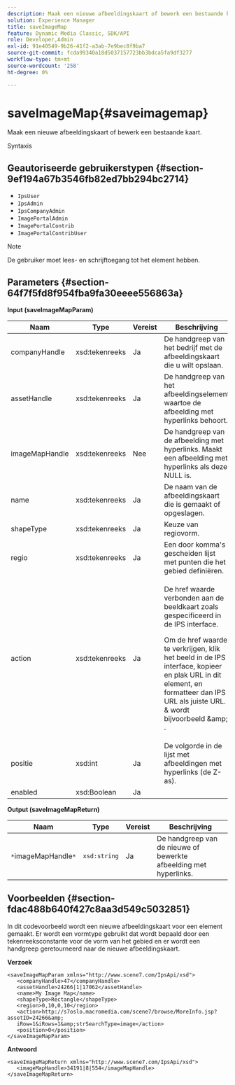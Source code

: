 ```yaml
---
description: Maak een nieuwe afbeeldingskaart of bewerk een bestaande kaart.
solution: Experience Manager
title: saveImageMap
feature: Dynamic Media Classic, SDK/API
role: Developer,Admin
exl-id: 91e40549-9b26-41f2-a3ab-7e9bec8f9ba7
source-git-commit: fcda99340a18d5037157723bb3bdca5fa9df3277
workflow-type: tm+mt
source-wordcount: '258'
ht-degree: 0%

---
```


# saveImageMap{#saveimagemap}

Maak een nieuwe afbeeldingskaart of bewerk een bestaande kaart.

Syntaxis

## Geautoriseerde gebruikerstypen {#section-9ef194a67b3546fb82ed7bb294bc2714}

* `IpsUser`
* `IpsAdmin`
* `IpsCompanyAdmin`
* `ImagePortalAdmin`
* `ImagePortalContrib`
* `ImagePortalContribUser`

>[!NOTE]
>
>De gebruiker moet lees- en schrijftoegang tot het element hebben.

## Parameters {#section-64f7f5fd8f954fba9fa30eeee556863a}

**Input (saveImageMapParam)**

<table id="table_49649036F46941D2B1F28515674E533B"> 
 <thead> 
  <tr> 
   <th colname="col1" class="entry"> Naam </th> 
   <th colname="col2" class="entry"> Type </th> 
   <th colname="col3" class="entry"> Vereist </th> 
   <th colname="col4" class="entry"> Beschrijving </th> 
  </tr> 
 </thead>
 <tbody> 
  <tr> 
   <td colname="col1"> <span class="codeph"> <span class="varname"> companyHandle  </span> </span> </td> 
   <td colname="col2"> <span class="codeph"> xsd:tekenreeks  </span> </td> 
   <td colname="col3"> Ja </td> 
   <td colname="col4"> De handgreep van het bedrijf met de afbeeldingskaart die u wilt opslaan. </td> 
  </tr> 
  <tr> 
   <td colname="col1"> <span class="codeph"> <span class="varname"> assetHandle  </span> </span> </td> 
   <td colname="col2"> <span class="codeph"> xsd:tekenreeks  </span> </td> 
   <td colname="col3"> Ja </td> 
   <td colname="col4"> De handgreep van het afbeeldingselement waartoe de afbeelding met hyperlinks behoort. </td> 
  </tr> 
  <tr> 
   <td colname="col1"> <span class="codeph"> <span class="varname"> imageMapHandle  </span> </span> </td> 
   <td colname="col2"> <span class="codeph"> xsd:tekenreeks  </span> </td> 
   <td colname="col3"> Nee </td> 
   <td colname="col4"> De handgreep van de afbeelding met hyperlinks. Maakt een afbeelding met hyperlinks als deze NULL is. </td> 
  </tr> 
  <tr> 
   <td colname="col1"> <span class="codeph"> <span class="varname"> name  </span> </span> </td> 
   <td colname="col2"> <span class="codeph"> xsd:tekenreeks  </span> </td> 
   <td colname="col3"> Ja </td> 
   <td colname="col4"> De naam van de afbeeldingskaart die is gemaakt of opgeslagen. </td> 
  </tr> 
  <tr> 
   <td colname="col1"> <span class="codeph"> <span class="varname"> shapeType  </span> </span> </td> 
   <td colname="col2"> <span class="codeph"> xsd:tekenreeks  </span> </td> 
   <td colname="col3"> Ja </td> 
   <td colname="col4"> Keuze van regiovorm. </td> 
  </tr> 
  <tr> 
   <td colname="col1"> <span class="codeph"> <span class="varname"> regio  </span> </span> </td> 
   <td colname="col2"> <span class="codeph"> xsd:tekenreeks  </span> </td> 
   <td colname="col3"> Ja </td> 
   <td colname="col4"> Een door komma's gescheiden lijst met punten die het gebied definiëren. </td> 
  </tr> 
  <tr> 
   <td colname="col1"> <span class="codeph"> <span class="varname"> action  </span> </span> </td> 
   <td colname="col2"> <span class="codeph"> xsd:tekenreeks  </span> </td> 
   <td colname="col3"> Ja </td> 
   <td colname="col4"> <p>De <span class="codeph"> href </span> waarde verbonden aan de beeldkaart zoals gespecificeerd in de IPS interface. </p> <p>Om de <span class="codeph"> href </span> waarde te verkrijgen, klik het beeld in de IPS interface, kopieer en plak URL in dit element, en formatteer dan IPS URL als juiste URL. <span class="codeph"> &amp; </span> wordt bijvoorbeeld <span class="codeph"> &amp;amp; </span>. </p> </td> 
  </tr> 
  <tr> 
   <td colname="col1"> <span class="codeph"> <span class="varname"> positie  </span> </span> </td> 
   <td colname="col2"> <span class="codeph"> xsd:int  </span> </td> 
   <td colname="col3"> Ja </td> 
   <td colname="col4"> De volgorde in de lijst met afbeeldingen met hyperlinks (de Z-as). </td> 
  </tr> 
  <tr> 
   <td colname="col1"> <span class="codeph"> <span class="varname"> enabled  </span> </span> </td> 
   <td colname="col2"> <span class="codeph"> xsd:Boolean  </span> </td> 
   <td colname="col3"> Ja </td> 
   <td colname="col4"></td> 
  </tr> 
 </tbody> 
</table>

**Output (saveImageMapReturn)**

| Naam | Type | Vereist | Beschrijving |
|---|---|---|---|
| `*`imageMapHandle`*` | `xsd:string` | Ja | De handgreep van de nieuwe of bewerkte afbeelding met hyperlinks. |

## Voorbeelden {#section-fdac488b640f427c8aa3d549c5032851}

In dit codevoorbeeld wordt een nieuwe afbeeldingskaart voor een element gemaakt. Er wordt een vormtype gebruikt dat wordt bepaald door een tekenreeksconstante voor de vorm van het gebied en er wordt een handgreep geretourneerd naar de nieuwe afbeeldingskaart.

**Verzoek**

```
<saveImageMapParam xmlns="http://www.scene7.com/IpsApi/xsd"> 
   <companyHandle>47</companyHandle> 
   <assetHandle>24266|1|17062</assetHandle> 
   <name>My Image Map</name> 
   <shapeType>Rectangle</shapeType> 
   <region>0,10,0,10</region> 
   <action>http://s7oslo.macromedia.com/scene7/browse/MoreInfo.jsp?assetID=24266&amp; 
   iRow=1&iRows=1&amp;strSearchType=image</action> 
   <position>0</position> 
</saveImageMapParam>
```

**Antwoord**

```
<saveImageMapReturn xmlns="http://www.scene7.com/IpsApi/xsd"> 
   <imageMapHandle>34191|8|554</imageMapHandle> 
</saveImageMapReturn>
```
